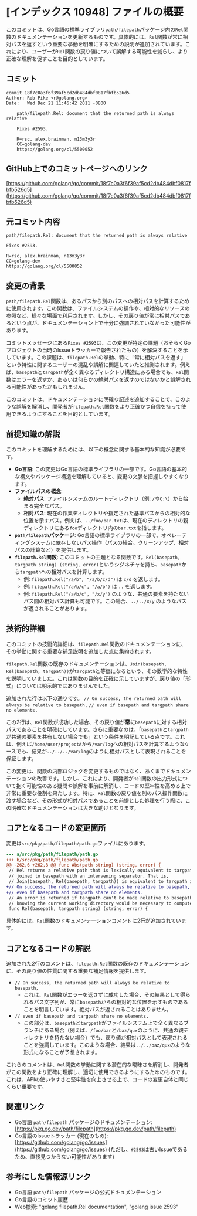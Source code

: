 # [インデックス 10948] ファイルの概要

このコミットは、Go言語の標準ライブラリ`path/filepath`パッケージ内の`Rel`関数のドキュメンテーションを更新するものです。具体的には、`Rel`関数が常に相対パスを返すという重要な挙動を明確にするための説明が追加されています。これにより、ユーザーが`Rel`関数の戻り値について誤解する可能性を減らし、より正確な理解を促すことを目的としています。

## コミット

```
commit 18f7c0a3f6f39af5cd2db484dbf0817fbfb526d5
Author: Rob Pike <r@golang.org>
Date:   Wed Dec 21 11:46:42 2011 -0800

    path/filepath.Rel: document that the returned path is always relative
    
    Fixes #2593.
    
    R=rsc, alex.brainman, n13m3y3r
    CC=golang-dev
    https://golang.org/cl/5500052
```

## GitHub上でのコミットページへのリンク

[https://github.com/golang/go/commit/18f7c0a3f6f39af5cd2db484dbf0817fbfb526d5](https://github.com/golang/go/commit/18f7c0a3f6f39af5cd2db484dbf0817fbfb526d5)

## 元コミット内容

```
path/filepath.Rel: document that the returned path is always relative

Fixes #2593.

R=rsc, alex.brainman, n13m3y3r
CC=golang-dev
https://golang.org/cl/5500052
```

## 変更の背景

`path/filepath.Rel`関数は、あるパスから別のパスへの相対パスを計算するために使用されます。この関数は、ファイルシステムの操作や、相対的なリソースの参照など、様々な場面で利用されます。しかし、その戻り値が常に相対パスであるという点が、ドキュメンテーション上で十分に強調されていなかった可能性があります。

コミットメッセージにある`Fixes #2593`は、この変更が特定の課題（おそらくGoプロジェクトの当時のIssueトラッカーで報告されたもの）を解決することを示しています。この課題は、`filepath.Rel`の挙動、特に「常に相対パスを返す」という特性に関するユーザーの混乱や誤解に関連していたと推測されます。例えば、`basepath`と`targpath`が全く異なるディレクトリ構造にある場合でも、`Rel`関数はエラーを返すか、あるいは何らかの絶対パスを返すのではないかと誤解される可能性があったかもしれません。

このコミットは、ドキュメンテーションに明確な記述を追加することで、このような誤解を解消し、開発者が`filepath.Rel`関数をより正確かつ自信を持って使用できるようにすることを目的としています。

## 前提知識の解説

このコミットを理解するためには、以下の概念に関する基本的な知識が必要です。

*   **Go言語**: この変更はGo言語の標準ライブラリの一部です。Go言語の基本的な構文やパッケージ構造を理解していると、変更の文脈を把握しやすくなります。
*   **ファイルパスの概念**:
    *   **絶対パス**: ファイルシステムのルートディレクトリ（例: `/`や`C:\`）から始まる完全なパス。
    *   **相対パス**: 現在の作業ディレクトリや指定された基準パスからの相対的な位置を示すパス。例えば、`../foo/bar.txt`は、現在のディレクトリの親ディレクトリにある`foo`ディレクトリ内の`bar.txt`を指します。
*   **`path/filepath`パッケージ**: Go言語の標準ライブラリの一部で、オペレーティングシステムに依存しないパス操作（パスの結合、クリーンアップ、相対パスの計算など）を提供します。
*   **`filepath.Rel`関数**: このコミットの主題となる関数です。`Rel(basepath, targpath string) (string, error)`というシグネチャを持ち、`basepath`から`targpath`への相対パスを計算します。
    *   例: `filepath.Rel("/a/b", "/a/b/c/d")` は `c/d` を返します。
    *   例: `filepath.Rel("/a/b/c", "/a/b")` は `..` を返します。
    *   例: `filepath.Rel("/a/b/c", "/x/y")` のような、共通の要素を持たないパス間の相対パス計算も可能です。この場合、`../../x/y` のようなパスが返されることがあります。

## 技術的詳細

このコミットの技術的詳細は、`filepath.Rel`関数のドキュメンテーションに、その挙動に関する重要な補足説明を追加した点に集約されます。

`filepath.Rel`関数の既存のドキュメンテーションは、`Join(basepath, Rel(basepath, targpath))`が`targpath`と等価になるという、その数学的な特性を説明していました。これは関数の目的を正確に示していますが、戻り値の「形式」については明示的ではありませんでした。

追加された行は以下の通りです。
`// On success, the returned path will always be relative to basepath,`
`// even if basepath and targpath share no elements.`

この2行は、`Rel`関数が成功した場合、その戻り値が**常に**`basepath`に対する相対パスであることを明確にしています。さらに重要なのは、「`basepath`と`targpath`が共通の要素を共有しない場合でも」という条件を明記している点です。これは、例えば`/home/user/projectA`から`/var/log`への相対パスを計算するようなケースでも、結果が`../../../var/log`のように相対パスとして表現されることを保証します。

この変更は、関数の内部ロジックを変更するものではなく、あくまでドキュメンテーションの改善です。しかし、これにより、開発者が`Rel`関数の出力形式について抱く可能性のある疑問や誤解を事前に解消し、コードの堅牢性を高める上で非常に重要な役割を果たします。特に、`Rel`関数の戻り値を別のパス操作関数に渡す場合など、その形式が相対パスであることを前提とした処理を行う際に、この明確なドキュメンテーションは大きな助けとなります。

## コアとなるコードの変更箇所

変更は`src/pkg/path/filepath/path.go`ファイルにあります。

```diff
--- a/src/pkg/path/filepath/path.go
+++ b/src/pkg/path/filepath/path.go
@@ -262,6 +262,8 @@ func Abs(path string) (string, error) {
 // Rel returns a relative path that is lexically equivalent to targpath when
 // joined to basepath with an intervening separator. That is,
 // Join(basepath, Rel(basepath, targpath)) is equivalent to targpath itself.
+// On success, the returned path will always be relative to basepath,
+// even if basepath and targpath share no elements.
 // An error is returned if targpath can't be made relative to basepath or if
 // knowing the current working directory would be necessary to compute it.
 func Rel(basepath, targpath string) (string, error) {
```

具体的には、`Rel`関数のドキュメンテーションコメントに2行が追加されています。

## コアとなるコードの解説

追加された2行のコメントは、`filepath.Rel`関数の既存のドキュメンテーションに、その戻り値の性質に関する重要な補足情報を提供します。

*   `// On success, the returned path will always be relative to basepath,`
    *   これは、`Rel`関数がエラーを返さずに成功した場合、その結果として得られるパス文字列が、常に`basepath`からの相対的な位置を示すものであることを明言しています。絶対パスが返されることはありません。
*   `// even if basepath and targpath share no elements.`
    *   この部分は、`basepath`と`targpath`がファイルシステム上で全く異なるブランチにある場合（例えば、`/foo/bar`と`/baz/qux`のように、共通の親ディレクトリを持たない場合）でも、戻り値が相対パスとして表現されることを強調しています。このような場合、結果は`../../baz/qux`のような形式になることが予想されます。

これらのコメントは、`Rel`関数の挙動に関する潜在的な曖昧さを解消し、開発者がこの関数をより正確に理解し、適切に使用できるようにするためのものです。これは、APIの使いやすさと堅牢性を向上させる上で、コードの変更自体と同じくらい重要です。

## 関連リンク

*   Go言語 `path/filepath` パッケージのドキュメンテーション: [https://pkg.go.dev/path/filepath](https://pkg.go.dev/path/filepath)
*   Go言語のIssueトラッカー (現在のもの): [https://github.com/golang/go/issues](https://github.com/golang/go/issues) (ただし、`#2593`は古いIssueであるため、直接見つからない可能性があります)

## 参考にした情報源リンク

*   Go言語 `path/filepath` パッケージの公式ドキュメンテーション
*   Go言語のコミット履歴
*   Web検索: "golang filepath.Rel documentation", "golang issue 2593"

